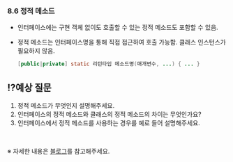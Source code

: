 ### 8.6 정적 메소드
- 인터페이스에는 구현 객체 없이도 호출할 수 있는 정적 메소드도 포함할 수 있음.
- 정적 메소드는 인터페이스명을 통해 직접 접근하여 호출 가능함. 클래스 인스턴스가 필요하지 않음.

  ```java
  [public|private] static 리턴타입 메소드명(매개변수, ...) { ... }
  ```

## ⁉️예상 질문

1. 정적 메소드가 무엇인지 설명해주세요.
2. 인터페이스의 정적 메소드와 클래스의 정적 메소드의 차이는 무엇인가요?
3. 인터페이스에서 정적 메소드를 사용하는 경우를 예로 들어 설명해주세요.

&nbsp;

※ 자세한 내용은 [블로그](https://mandusitstudy.tistory.com/340)를 참고해주세요.